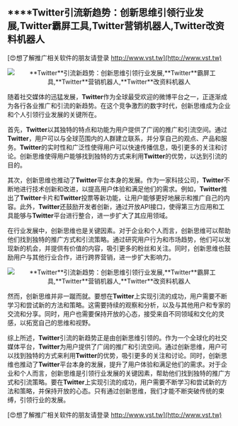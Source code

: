 ## ****Twitter**引流新趋势：创新思维引领行业发展,**Twitter**霸屏工具,**Twitter**营销机器人,**Twitter**改资料机器人**

[😍想了解推广相关软件的朋友请登录 http://www.vst.tw](http://www.vst.tw)

 <center><img src="https://vst.tw/MP4/tuiguang/png/0.png" alt="**Twitter**引流新趋势：创新思维引领行业发展,**Twitter**霸屏工具,**Twitter**营销机器人,**Twitter**改资料机器人"></center>

随着社交媒体的迅猛发展，**Twitter**作为全球最受欢迎的微博平台之一，正逐渐成为各行各业推广和引流的新趋势。在这个竞争激烈的数字时代，创新思维成为企业和个人引领行业发展的关键所在。

首先，**Twitter**以其独特的特点和功能为用户提供了广阔的推广和引流空间。通过**Twitter**，用户可以与全球范围内的人群建立联系，并分享自己的观点、产品和服务。**Twitter**的实时性和广泛性使得用户可以快速传播信息，吸引更多的关注和讨论。创新思维使得用户能够找到独特的方式来利用**Twitter**的优势，以达到引流的目的。

其次，创新思维也推动了**Twitter**平台本身的发展。作为一家科技公司，**Twitter**不断地进行技术创新和改进，以提高用户体验和满足他们的需求。例如，**Twitter**推出了**Twitter**卡片和**Twitter**投票等新功能，让用户能够更好地展示和推广自己的内容。此外，**Twitter**还鼓励开发者创新，通过开放API接口，使得第三方应用和工具能够与**Twitter**平台进行整合，进一步扩大了其应用领域。

在行业发展中，创新思维也是关键因素。对于企业和个人而言，创新思维可以帮助他们找到独特的推广方式和引流策略。通过研究用户行为和市场趋势，他们可以发现新的机会，并提供有价值的内容，吸引更多的粉丝和关注。同时，创新思维也鼓励用户与其他行业合作，进行跨界营销，进一步扩大影响力。

 <center><img src="https://vst.tw/MP4/tuiguang/png/8.png" alt="**Twitter**引流新趋势：创新思维引领行业发展,**Twitter**霸屏工具,**Twitter**营销机器人,**Twitter**改资料机器人"></center>

然而，创新思维并非一蹴而就。要想在**Twitter**上实现引流的成功，用户需要不断学习和尝试新的方法和策略。这需要持续的观察和分析，以及与其他用户和专家的交流和分享。同时，用户也需要保持开放的心态，接受来自不同领域和文化的灵感，以拓宽自己的思维和视野。

综上所述，**Twitter**引流的新趋势正是由创新思维引领的。作为一个全球化的社交媒体平台，**Twitter**为用户提供了广阔的推广和引流空间。通过创新思维，用户可以找到独特的方式来利用**Twitter**的优势，吸引更多的关注和讨论。同时，创新思维也推动了**Twitter**平台本身的发展，提升了用户体验和满足他们的需求。对于企业和个人而言，创新思维是引领行业发展的关键因素，帮助他们找到独特的推广方式和引流策略。要在**Twitter**上实现引流的成功，用户需要不断学习和尝试新的方法和策略，并保持开放的心态。只有通过创新思维，我们才能不断突破传统的束缚，引领行业的发展。

[😍想了解推广相关软件的朋友请登录 http://www.vst.tw](http://www.vst.tw)



